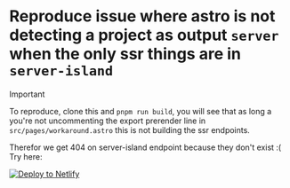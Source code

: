 # Reproduce issue where astro is not detecting a project as output `server` when the only ssr things are in `server-island`

> [!IMPORTANT]  
> To reproduce, clone this and `pnpm run build`, you will see that as long a you're not uncommenting the export prerender line in `src/pages/workaround.astro` this is not building the ssr endpoints.

Therefor we get 404 on server-island endpoint because they don't exist :(
Try here:

[![Deploy to Netlify](https://www.netlify.com/img/deploy/button.svg)](https://app.netlify.com/start/deploy?repository=https://github.com/PaulSenon/issue-reproduction-astro-netlify-adapter/tree/astro-static-issue)
